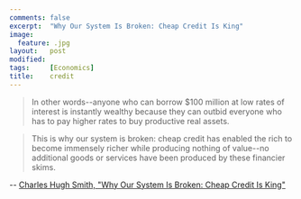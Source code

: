 ```yaml
---
comments: false
excerpt:  "Why Our System Is Broken: Cheap Credit Is King"
image:
  feature: .jpg
layout:   post
modified:
tags:     [Economics]
title:    credit
---
```


> In other words--anyone who can borrow $100 million at low rates of interest is instantly wealthy because they can
> outbid everyone who has to pay higher rates to buy productive real assets.

> This is why our system is broken: cheap credit has enabled the rich to become immensely richer while producing
> nothing of value--no additional goods or services have been produced by these financier skims.

-- [Charles Hugh Smith, "Why Our System Is Broken: Cheap Credit Is King"](http://charleshughsmith.blogspot.com/2017/01/why-our-system-is-broken-cheap-credit.html)
